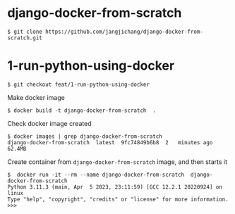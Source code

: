 # django-docker-from-scratch
```shell
$ git clone https://github.com/jangjichang/django-docker-from-scratch.git
```

# 1-run-python-using-docker

```shell
$ git checkout feat/1-run-python-using-docker
```

Make docker image
```shell
$ docker build -t django-docker-from-scratch  .
```

Check docker image created
```shell
$ docker images | grep django-docker-from-scratch
django-docker-from-scratch  latest  9fc74849b6b8  2   minutes ago   62.4MB
```

Create container from `django-docker-from-scratch` image, and then starts it
```shell
$  docker run -it --rm --name django-docker-from-scratch  django-docker-from-scratch
Python 3.11.3 (main, Apr  5 2023, 23:11:59) [GCC 12.2.1 20220924] on linux
Type "help", "copyright", "credits" or "license" for more information.
>>>
```
